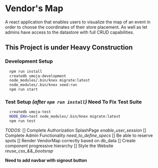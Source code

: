 # Vendor's Map

A react application that enables users to visualize the map of an event in order to choose the coordinates of their store placement. As well as let admins have access to the datastore with full CRUD capabilities.

## **This Project is under Heavy Construction**

### Development Setup
```bash
  npm run install
  createdb umoja-development
  node_modules/.bin/knex migrate:latest
  node_modules/.bin/knex seed:run
  npm run start
```

### Test Setup *(after `npm run install`)*  **Need To Fix Test Suite**
```bash
  createdb umoja-test
  NODE_ENV=test node_modules/.bin/knex migrate:latest
  npm run test
```

*TODOS:*
  [] Complete Authorization SplashPage *enable_user_session*
  [] Complete Admin Functionality *need_to_define_specs*
  [] Be able to reserve spots
  [] Render VendorMap correctly based on db_data
  [] Create component progressive hierarchy
  [] Style the Website *reuse_css_&&_bootsrap*

**Need to add navbar with signout button**
